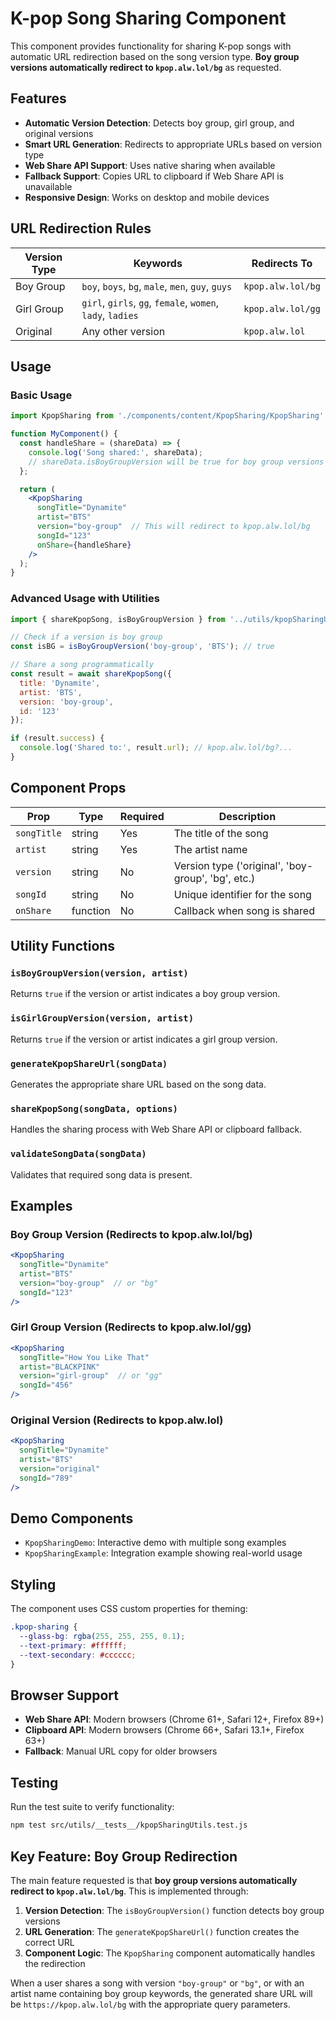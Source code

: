 # K-pop Song Sharing Component

This component provides functionality for sharing K-pop songs with automatic URL redirection based on the song version type. **Boy group versions automatically redirect to `kpop.alw.lol/bg`** as requested.

## Features

- **Automatic Version Detection**: Detects boy group, girl group, and original versions
- **Smart URL Generation**: Redirects to appropriate URLs based on version type
- **Web Share API Support**: Uses native sharing when available
- **Fallback Support**: Copies URL to clipboard if Web Share API is unavailable
- **Responsive Design**: Works on desktop and mobile devices

## URL Redirection Rules

| Version Type | Keywords | Redirects To |
|--------------|----------|--------------|
| Boy Group | `boy`, `boys`, `bg`, `male`, `men`, `guy`, `guys` | `kpop.alw.lol/bg` |
| Girl Group | `girl`, `girls`, `gg`, `female`, `women`, `lady`, `ladies` | `kpop.alw.lol/gg` |
| Original | Any other version | `kpop.alw.lol` |

## Usage

### Basic Usage

```jsx
import KpopSharing from './components/content/KpopSharing/KpopSharing';

function MyComponent() {
  const handleShare = (shareData) => {
    console.log('Song shared:', shareData);
    // shareData.isBoyGroupVersion will be true for boy group versions
  };

  return (
    <KpopSharing
      songTitle="Dynamite"
      artist="BTS"
      version="boy-group"  // This will redirect to kpop.alw.lol/bg
      songId="123"
      onShare={handleShare}
    />
  );
}
```

### Advanced Usage with Utilities

```jsx
import { shareKpopSong, isBoyGroupVersion } from '../utils/kpopSharingUtils';

// Check if a version is boy group
const isBG = isBoyGroupVersion('boy-group', 'BTS'); // true

// Share a song programmatically
const result = await shareKpopSong({
  title: 'Dynamite',
  artist: 'BTS',
  version: 'boy-group',
  id: '123'
});

if (result.success) {
  console.log('Shared to:', result.url); // kpop.alw.lol/bg?...
}
```

## Component Props

| Prop | Type | Required | Description |
|------|------|----------|-------------|
| `songTitle` | string | Yes | The title of the song |
| `artist` | string | Yes | The artist name |
| `version` | string | No | Version type ('original', 'boy-group', 'bg', etc.) |
| `songId` | string | No | Unique identifier for the song |
| `onShare` | function | No | Callback when song is shared |

## Utility Functions

### `isBoyGroupVersion(version, artist)`
Returns `true` if the version or artist indicates a boy group version.

### `isGirlGroupVersion(version, artist)`
Returns `true` if the version or artist indicates a girl group version.

### `generateKpopShareUrl(songData)`
Generates the appropriate share URL based on the song data.

### `shareKpopSong(songData, options)`
Handles the sharing process with Web Share API or clipboard fallback.

### `validateSongData(songData)`
Validates that required song data is present.

## Examples

### Boy Group Version (Redirects to kpop.alw.lol/bg)
```jsx
<KpopSharing
  songTitle="Dynamite"
  artist="BTS"
  version="boy-group"  // or "bg"
  songId="123"
/>
```

### Girl Group Version (Redirects to kpop.alw.lol/gg)
```jsx
<KpopSharing
  songTitle="How You Like That"
  artist="BLACKPINK"
  version="girl-group"  // or "gg"
  songId="456"
/>
```

### Original Version (Redirects to kpop.alw.lol)
```jsx
<KpopSharing
  songTitle="Dynamite"
  artist="BTS"
  version="original"
  songId="789"
/>
```

## Demo Components

- `KpopSharingDemo`: Interactive demo with multiple song examples
- `KpopSharingExample`: Integration example showing real-world usage

## Styling

The component uses CSS custom properties for theming:

```css
.kpop-sharing {
  --glass-bg: rgba(255, 255, 255, 0.1);
  --text-primary: #ffffff;
  --text-secondary: #cccccc;
}
```

## Browser Support

- **Web Share API**: Modern browsers (Chrome 61+, Safari 12+, Firefox 89+)
- **Clipboard API**: Modern browsers (Chrome 66+, Safari 13.1+, Firefox 63+)
- **Fallback**: Manual URL copy for older browsers

## Testing

Run the test suite to verify functionality:

```bash
npm test src/utils/__tests__/kpopSharingUtils.test.js
```

## Key Feature: Boy Group Redirection

The main feature requested is that **boy group versions automatically redirect to `kpop.alw.lol/bg`**. This is implemented through:

1. **Version Detection**: The `isBoyGroupVersion()` function detects boy group versions
2. **URL Generation**: The `generateKpopShareUrl()` function creates the correct URL
3. **Component Logic**: The `KpopSharing` component automatically handles the redirection

When a user shares a song with version `"boy-group"` or `"bg"`, or with an artist name containing boy group keywords, the generated share URL will be `https://kpop.alw.lol/bg` with the appropriate query parameters.
